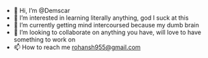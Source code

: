 - 👋 Hi, I’m @Demscar
- 👀 I’m interested in learning literally anything, god I suck at this
- 🌱 I’m currently getting mind intercoursed because my dumb brain
- 💞️ I’m looking to collaborate on anything you have, will love to have something to work on
- 📫 How to reach me rohansh955@gmail.com

<!---
Demscar/Demscar is a ✨ special ✨ repository because its `README.md` (this file) appears on your GitHub profile.
You can click the Preview link to take a look at your changes.
--->
